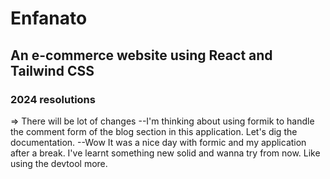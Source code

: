 # Enfanato

## An e-commerce website using React and Tailwind CSS

### 2024 resolutions

=> There will be lot of changes
--I'm thinking about using formik to handle the comment form of the blog section in this application. Let's dig the documentation.
--Wow It was a nice day with formic and my application after a break. I've learnt something new solid and wanna try from now. Like using the devtool more.
